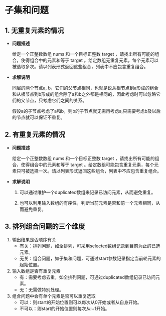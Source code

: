 # 子集和问题
## 1. 无重复元素的情况
- **问题描述**

    给定一个正整数数组 nums 和一个目标正整数 target ，请找出所有可能的组合，使得组合中的元素和等于 target 。给定数组无重复元素，每个元素可以被选取多次。请以列表形式返回这些组合，列表中不应包含重复组合。

- **求解说明**

    同层的两个节点a, b，它们的父节点相同，也就是说从根节点到a形成的组合和从根节点到b形成的组合除了a和b之外都是相同的，因此考虑时可以忽略它们的父节点，只考虑它们之间的关系。

    假设a的子节点考虑了a和b，则b的子节点就无需再考虑a,只需要考虑b及以后的节点就可以保证不重复。

## 2. 有重复元素的情况
- **问题描述**

    给定一个正整数数组 nums 和一个目标正整数 target ，请找出所有可能的组合，使得组合中的元素和等于 target 。给定数组可能包含重复元素，每个元素只可被选择一次。请以列表形式返回这些组合，列表中不应包含重复组合。

- **求解说明**

    1. 可以通过维护一个duplicated数组来记录已访问元素，从而避免重复。

    2. 也可以利用输入数组的有序性，判断当前元素是否和前一个元素相同，从而避免重复。

## 3. 排列组合问题的三个维度
1. 输出结果是否顺序有关
    - 有关：排列问题，如全排列，可采用selected数组记录到目前为止的已选元素。
    - 无关：组合问题，如子集和问题，可通过start参数记录指定当前轮元素的起始位置。
2. 输入数组是否有重复元素
    - 有：需要考虑去重，如全排列问题，可通过duplicated数组记录已访问元素。
    - 无：无需做特别处理。
3. 组合问题中会有单个元素是否可以重复选取
    - 可以：则start的开始位置则可以每次从0开始或者从自身开始。
    - 不可以：则start的开始位置则每次从i+1开始。